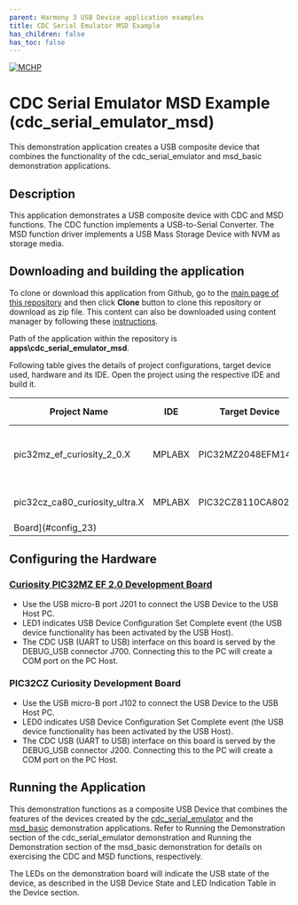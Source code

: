 ```yaml
---
parent: Harmony 3 USB Device application examples
title: CDC Serial Emulator MSD Example 
has_children: false
has_toc: false
---
```


[![MCHP](https://www.microchip.com/ResourcePackages/Microchip/assets/dist/images/logo.png)](https://www.microchip.com)

# CDC Serial Emulator MSD Example (cdc_serial_emulator_msd)

This demonstration application creates a USB composite device that combines the functionality of the cdc_serial_emulator and msd_basic demonstration applications.

## Description

This application demonstrates a USB composite device with CDC and MSD functions. The CDC function implements a USB-to-Serial Converter. The MSD function driver implements a USB Mass Storage Device with NVM as storage media.


## Downloading and building the application

To clone or download this application from Github, go to the [main page of this repository](https://github.com/Microchip-MPLAB-Harmony/usb_apps_device) and then click **Clone** button to clone this repository or download as zip file.
This content can also be downloaded using content manager by following these [instructions](https://github.com/Microchip-MPLAB-Harmony/contentmanager/wiki).

Path of the application within the repository is **apps\cdc_serial_emulator_msd**.

Following table gives the details of project configurations, target device used, hardware and its IDE. Open the project using the respective IDE and build it. 

| Project Name            | IDE    | Target Device   | Hardware / Configuration                       |
| ----------------------- | ------ | --------------- | ---------------------------------------------- |
| pic32mz_ef_curiosity_2_0.X        | MPLABX | PIC32MZ2048EFM144   | [Curiosity PIC32MZ EF 2.0 Development Board](#config_15)                   |
| pic32cz_ca80_curiosity_ultra.X     | MPLABX | PIC32CZ8110CA80208  | [PIC32CZ Curiosity Development
 Board](#config_23)                  |

## <a name="config_title"></a> Configuring the Hardware

### <a name="config_15"></a> [Curiosity PIC32MZ EF 2.0 Development Board](https://www.microchip.com/Developmenttools/ProductDetails/DM320209)

- Use the USB micro-B port J201 to connect the USB Device to the USB Host PC.
- LED1 indicates USB Device Configuration Set Complete event (the USB device functionality has been activated by the USB Host).
- The CDC USB (UART to USB) interface on this board is served by the DEBUG_USB connector J700. Connecting this to the PC will create a COM port on the PC Host.


### <a name="config_23"></a> PIC32CZ Curiosity Development Board

- Use the USB micro-B port J102 to connect the USB Device to the USB Host PC.
- LED0 indicates USB Device Configuration Set Complete event (the USB device functionality has been activated by the USB Host).
- The CDC USB (UART to USB) interface on this board is served by the DEBUG_USB connector J200. Connecting this to the PC will create a COM port on the PC Host.

## Running the Application

This demonstration functions as a composite USB Device that combines the features of the devices created by the [cdc_serial_emulator](..\..\apps\cdc_serial_emulator\readme.md) and the [msd_basic](..\..\apps\msd_basic\readme.md) demonstration applications. Refer to Running the Demonstration section of the cdc_serial_emulator demonstration and Running the Demonstration section of the msd_basic demonstration for details on exercising the CDC and MSD functions, respectively. 

The LEDs on the demonstration board will indicate the USB state of the device, as described in the USB Device State and LED Indication Table in the Device section.

